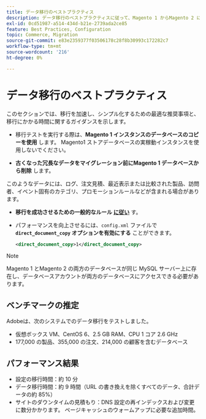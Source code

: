 ```yaml
---
title: データ移行のベストプラクティス
description: データ移行のベストプラクティスに従って、Magento 1 からMagento 2 に正常にアップグレードできるようにします。
exl-id: 0cd51987-a514-434d-b21e-2739ada2ce85
feature: Best Practices, Configuration
topic: Commerce, Migration
source-git-commit: e83e2359377f03506178c28f8b30993c172282c7
workflow-type: tm+mt
source-wordcount: '216'
ht-degree: 0%

---
```


# データ移行のベストプラクティス

このセクションでは、移行を加速し、シンプル化するための最適な推奨事項と、移行にかかる時間に関するガイダンスを示します。

* 移行テストを実行する際は、**Magento 1 インスタンスのデータベースのコピーを使用** します。 Magento1 ストアデータベースの実稼動インスタンスを使用しないでください。

* **古くなった冗長なデータをマイグレーション前にMagento 1 データベースから削除** します。

このようなデータには、ログ、注文見積、最近表示または比較された製品、訪問者、イベント固有のカテゴリ、プロモーションルールなどが含まれる場合があります。

* **移行を成功させるための一般的なルール [ に従い](migrate-data/overview.md#migration-overview)** す。

* パフォーマンスを向上させるには、`config.xml` ファイルで **`direct_document_copy` オプションを有効にする** ことができます。

  ```xml
  <direct_document_copy>1</direct_document_copy>
  ```

>[!NOTE]
>
>Magento 1 とMagento 2 の両方のデータベースが同じ MySQL サーバー上に存在し、データベースアカウントが両方のデータベースにアクセスできる必要があります。

## ベンチマークの推定

Adobeは、次のシステムでのデータ移行をテストしました。

* 仮想ボックス VM、CentOS 6、2.5 GB RAM、CPU 1 コア 2.6 GHz
* 177,000 の製品、355,000 の注文、214,000 の顧客を含むデータベース

## パフォーマンス結果

* 設定の移行時間：約 10 分
* データ移行時間：約 9 時間（URL の書き換えを除くすべてのデータ、合計データの約 85%）
* サイトのダウンタイムの見積もり：DNS 設定の再インデックスおよび変更に数分かかります。 ページキャッシュのウォームアップに必要な追加時間。
